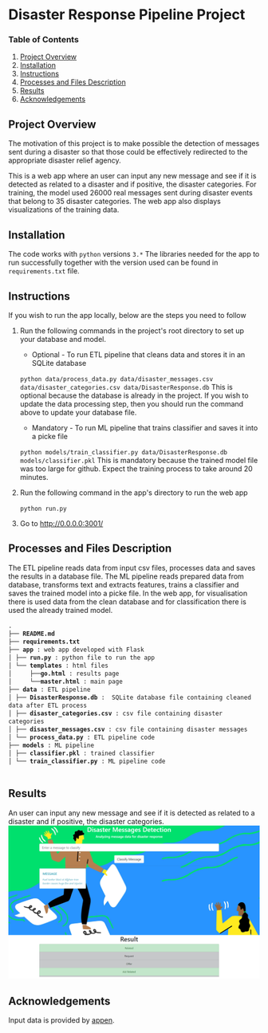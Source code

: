 # Disaster Response Pipeline Project

### Table of Contents

1. [Project Overview](#motivation)
2. [Installation](#installation)
3. [Instructions](#instructions)
5. [Processes and Files Description](#files)
6. [Results](#results)
7. [Acknowledgements](#acknowledgements)

## Project Overview <a name="motivation"></a>
The motivation of this project is to make possible the detection of messages sent during a disaster so that those could be effectively redirected
to the appropriate disaster relief agency.

This is a web app where an user can input any new message and see if it is detected as related to a disaster and if positive, the disaster categories.
For training, the model used 26000 real messages sent during disaster events that belong to 35 disaster categories. The web app also displays visualizations of the training data.

## Installation <a name="installation"></a>
The code works with `python` versions `3.*`
The libraries needed for the app to run successfully together with the version used can be found in `requirements.txt` file.

## Instructions <a name="instructions"></a>
If you wish to run the app locally, below are the steps you need to follow
1. Run the following commands in the project's root directory to set up your database and model.

    - Optional - To run ETL pipeline that cleans data and stores it in an SQLite database
        
	`python data/process_data.py data/disaster_messages.csv data/disaster_categories.csv data/DisasterResponse.db`
        This is optional because the database is already in the project. If you wish to update the data processing step, then you should run the command above to update your database file.
    - Mandatory - To run ML pipeline that trains classifier and saves it into a picke file
        
	`python models/train_classifier.py data/DisasterResponse.db models/classifier.pkl`
        This is mandatory because the trained model file was too large for github. Expect the training process to take around 20 minutes.
        
2. Run the following command in the app's directory to run the web app
    
	`python run.py`

3. Go to http://0.0.0.0:3001/

## Processes and Files Description <a name="files"></a>

The ETL pipeline reads data from input csv files, processes data and saves the results in a database file.
The ML pipeline reads prepared data from database, transforms text and extracts features, trains a classifier and saves the trained model into a picke file.
In the web app, for visualisation there is used data from the clean database and for classification there is used the already trained model.

<pre>
<code>.
├── <b>README.md</b>
├── <b>requirements.txt</b>
├── <b>app</b> : web app developed with Flask
│ ├── <b>run.py</b> : python file to run the app
│ └── <b>templates</b> : html files
│     ├──<b>go.html</b> : results page
│     └──<b>master.html</b> : main page
├── <b>data</b> : ETL pipeline
│ ├── <b>DisasterResponse.db</b> :  SQLite database file containing cleaned data after ETL process
│ ├── <b>disaster_categories.csv</b> : csv file containing disaster categories
│ ├── <b>disaster_messages.csv</b> : csv file containing disaster messages
│ └── <b>process_data.py</b> : ETL pipeline code
├── <b>models</b> : ML pipeline
│ ├── <b>classifier.pkl</b> : trained classifier
│ └── <b>train_classifier.py</b> : ML pipeline code
 </code>
</pre>

## Results <a name="results"></a>
An user can input any new message and see if it is detected as related to a disaster and if positive, the disaster categories.
![result example](https://raw.githubusercontent.com/irina-hulea/disaster-response-pipelines/a42eb97c6c59f2806fd74c2b3e98db6fc4ff0324/result-example.PNG)

## Acknowledgements <a name="acknowledgements"></a>
Input data is provided by [appen](https://appen.com/).
